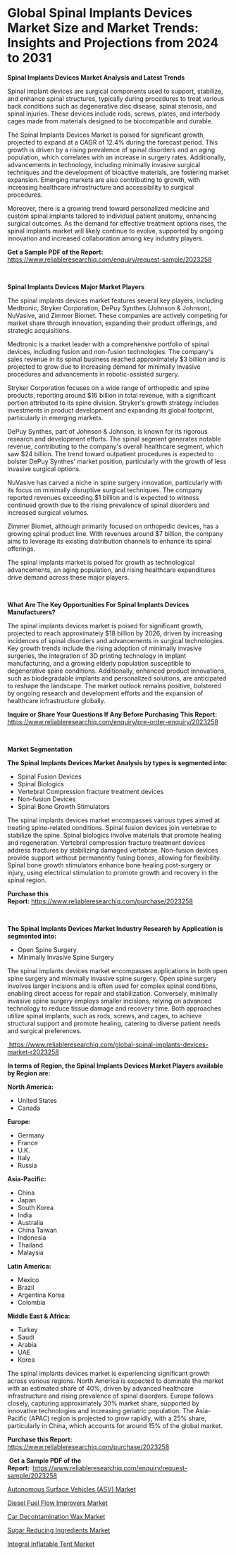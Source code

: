 <p><h1>Global Spinal Implants Devices Market Size and Market Trends: Insights and Projections from 2024 to 2031</h1></p><p><strong>Spinal Implants Devices Market Analysis and Latest Trends</strong></p>
<p><p>Spinal implant devices are surgical components used to support, stabilize, and enhance spinal structures, typically during procedures to treat various back conditions such as degenerative disc disease, spinal stenosis, and spinal injuries. These devices include rods, screws, plates, and interbody cages made from materials designed to be biocompatible and durable.</p><p>The Spinal Implants Devices Market is poised for significant growth, projected to expand at a CAGR of 12.4% during the forecast period. This growth is driven by a rising prevalence of spinal disorders and an aging population, which correlates with an increase in surgery rates. Additionally, advancements in technology, including minimally invasive surgical techniques and the development of bioactive materials, are fostering market expansion. Emerging markets are also contributing to growth, with increasing healthcare infrastructure and accessibility to surgical procedures. </p><p>Moreover, there is a growing trend toward personalized medicine and custom spinal implants tailored to individual patient anatomy, enhancing surgical outcomes. As the demand for effective treatment options rises, the spinal implants market will likely continue to evolve, supported by ongoing innovation and increased collaboration among key industry players.</p></p>
<p><strong>Get a Sample PDF of the Report:&nbsp;</strong> <a href="https://www.reliableresearchiq.com/enquiry/request-sample/2023258?utm_campaign=1755&utm_medium=2&utm_source=Github&utm_content=ia&utm_term=30102024&utm_id=spinal-implants-devices">https://www.reliableresearchiq.com/enquiry/request-sample/2023258</a></p>
<p>&nbsp;</p>
<p><strong>Spinal Implants Devices Major Market Players</strong></p>
<p><p>The spinal implants devices market features several key players, including Medtronic, Stryker Corporation, DePuy Synthes (Johnson & Johnson), NuVasive, and Zimmer Biomet. These companies are actively competing for market share through innovation, expanding their product offerings, and strategic acquisitions.</p><p>Medtronic is a market leader with a comprehensive portfolio of spinal devices, including fusion and non-fusion technologies. The company's sales revenue in its spinal business reached approximately $3 billion and is projected to grow due to increasing demand for minimally invasive procedures and advancements in robotic-assisted surgery.</p><p>Stryker Corporation focuses on a wide range of orthopedic and spine products, reporting around $16 billion in total revenue, with a significant portion attributed to its spine division. Stryker's growth strategy includes investments in product development and expanding its global footprint, particularly in emerging markets.</p><p>DePuy Synthes, part of Johnson & Johnson, is known for its rigorous research and development efforts. The spinal segment generates notable revenue, contributing to the company's overall healthcare segment, which saw $24 billion. The trend toward outpatient procedures is expected to bolster DePuy Synthes' market position, particularly with the growth of less invasive surgical options.</p><p>NuVasive has carved a niche in spine surgery innovation, particularly with its focus on minimally disruptive surgical techniques. The company reported revenues exceeding $1 billion and is expected to witness continued growth due to the rising prevalence of spinal disorders and increased surgical volumes.</p><p>Zimmer Biomet, although primarily focused on orthopedic devices, has a growing spinal product line. With revenues around $7 billion, the company aims to leverage its existing distribution channels to enhance its spinal offerings.</p><p>The spinal implants market is poised for growth as technological advancements, an aging population, and rising healthcare expenditures drive demand across these major players.</p></p>
<p>&nbsp;</p>
<p><strong>What Are The Key Opportunities For Spinal Implants Devices Manufacturers?</strong></p>
<p><p>The spinal implants devices market is poised for significant growth, projected to reach approximately $18 billion by 2026, driven by increasing incidences of spinal disorders and advancements in surgical technologies. Key growth trends include the rising adoption of minimally invasive surgeries, the integration of 3D printing technology in implant manufacturing, and a growing elderly population susceptible to degenerative spine conditions. Additionally, enhanced product innovations, such as biodegradable implants and personalized solutions, are anticipated to reshape the landscape. The market outlook remains positive, bolstered by ongoing research and development efforts and the expansion of healthcare infrastructure globally.</p></p>
<p><strong>Inquire or Share Your Questions If Any Before Purchasing This Report:</strong> <a href="https://www.reliableresearchiq.com/enquiry/pre-order-enquiry/2023258?utm_campaign=1755&utm_medium=2&utm_source=Github&utm_content=ia&utm_term=30102024&utm_id=spinal-implants-devices">https://www.reliableresearchiq.com/enquiry/pre-order-enquiry/2023258</a></p>
<p>&nbsp;</p>
<p><strong>Market Segmentation</strong></p>
<p><strong>The Spinal Implants Devices Market Analysis by types is segmented into:</strong></p>
<p><ul><li>Spinal Fusion Devices</li><li>Spinal Biologics</li><li>Vertebral Compression fracture treatment devices</li><li>Non-fusion Devices</li><li>Spinal Bone Growth Stimulators</li></ul></p>
<p><p>The spinal implants devices market encompasses various types aimed at treating spine-related conditions. Spinal fusion devices join vertebrae to stabilize the spine. Spinal biologics involve materials that promote healing and regeneration. Vertebral compression fracture treatment devices address fractures by stabilizing damaged vertebrae. Non-fusion devices provide support without permanently fusing bones, allowing for flexibility. Spinal bone growth stimulators enhance bone healing post-surgery or injury, using electrical stimulation to promote growth and recovery in the spinal region.</p></p>
<p><strong>Purchase this Report:&nbsp;</strong><a href="https://www.reliableresearchiq.com/purchase/2023258?utm_campaign=1755&utm_medium=2&utm_source=Github&utm_content=ia&utm_term=30102024&utm_id=spinal-implants-devices">https://www.reliableresearchiq.com/purchase/2023258</a></p>
<p>&nbsp;</p>
<p><strong>The Spinal Implants Devices Market Industry Research by Application is segmented into:</strong></p>
<p><ul><li>Open Spine Surgery</li><li>Minimally Invasive Spine Surgery</li></ul></p>
<p><p>The spinal implants devices market encompasses applications in both open spine surgery and minimally invasive spine surgery. Open spine surgery involves larger incisions and is often used for complex spinal conditions, enabling direct access for repair and stabilization. Conversely, minimally invasive spine surgery employs smaller incisions, relying on advanced technology to reduce tissue damage and recovery time. Both approaches utilize spinal implants, such as rods, screws, and cages, to achieve structural support and promote healing, catering to diverse patient needs and surgical preferences.</p></p>
<p><a href="https://www.reliableresearchiq.com/global-spinal-implants-devices-market-r2023258?utm_campaign=1755&utm_medium=2&utm_source=Github&utm_content=ia&utm_term=30102024&utm_id=spinal-implants-devices">&nbsp;https://www.reliableresearchiq.com/global-spinal-implants-devices-market-r2023258</a></p>
<p><strong>In terms of Region, the Spinal Implants Devices Market Players available by Region are:</strong></p>
<p>
    <p> <strong> North America: </strong>
        <ul>
            <li>United States</li>
            <li>Canada</li>
        </ul>
        </p> 
    <p> <strong> Europe: </strong>
        <ul>
            <li>Germany</li>
            <li>France</li>
            <li>U.K.</li>
            <li>Italy</li>
            <li>Russia</li>
        </ul>
        </p> 
    <p> <strong> Asia-Pacific: </strong>
        <ul>
            <li>China</li>
            <li>Japan</li>
            <li>South Korea</li>
            <li>India</li>
            <li>Australia</li>
            <li>China Taiwan</li>
            <li>Indonesia</li>
            <li>Thailand</li>
            <li>Malaysia</li>
        </ul>
        </p> 
    <p> <strong> Latin America: </strong>
        <ul>
            <li>Mexico</li>
            <li>Brazil</li>
            <li>Argentina Korea</li>
            <li>Colombia</li>
        </ul>
        </p> 
    <p> <strong> Middle East & Africa: </strong>
        <ul>
            <li>Turkey</li>
            <li>Saudi</li>
            <li>Arabia</li>
            <li>UAE</li>
            <li>Korea</li>
        </ul>
    </p>
    </p>
<p><p>The spinal implants devices market is experiencing significant growth across various regions. North America is expected to dominate the market with an estimated share of 40%, driven by advanced healthcare infrastructure and rising prevalence of spinal disorders. Europe follows closely, capturing approximately 30% market share, supported by innovative technologies and increasing geriatric population. The Asia-Pacific (APAC) region is projected to grow rapidly, with a 25% share, particularly in China, which accounts for around 15% of the global market.</p></p>
<p><strong>Purchase this Report: </strong><a href="https://www.reliableresearchiq.com/purchase/2023258?utm_campaign=1755&utm_medium=2&utm_source=Github&utm_content=ia&utm_term=30102024&utm_id=spinal-implants-devices">https://www.reliableresearchiq.com/purchase/2023258</a></p>
<p>&nbsp;<strong>Get a Sample PDF of the Report:&nbsp;&nbsp;</strong><a href="https://www.reliableresearchiq.com/enquiry/request-sample/2023258?utm_campaign=1755&utm_medium=2&utm_source=Github&utm_content=ia&utm_term=30102024&utm_id=spinal-implants-devices">https://www.reliableresearchiq.com/enquiry/request-sample/2023258</a></p>
<p><strong></strong></p>
<p><p><a href="https://www.linkedin.com/pulse/global-perspectives-autonomous-surface-vehicles-asv-market-u13gf?utm_campaign=1755&utm_medium=2&utm_source=Github&utm_content=ia&utm_term=30102024&utm_id=spinal-implants-devices">Autonomous Surface Vehicles (ASV) Market</a></p><p><a href="https://www.linkedin.com/pulse/investment-opportunities-diesel-fuel-flow-improvers-sector-risk-4ytbc?utm_campaign=1755&utm_medium=2&utm_source=Github&utm_content=ia&utm_term=30102024&utm_id=spinal-implants-devices">Diesel Fuel Flow Improvers Market</a></p><p><a href="https://www.linkedin.com/pulse/unveiling-market-trends-global-car-decontamination-wax-growth-rebuc?utm_campaign=1755&utm_medium=2&utm_source=Github&utm_content=ia&utm_term=30102024&utm_id=spinal-implants-devices">Car Decontamination Wax Market</a></p><p><a href="https://www.linkedin.com/pulse/sugar-reducing-ingredients-market-regional-outlook-competition-1mkue?utm_campaign=1755&utm_medium=2&utm_source=Github&utm_content=ia&utm_term=30102024&utm_id=spinal-implants-devices">Sugar Reducing Ingredients Market</a></p><p><a href="https://www.linkedin.com/pulse/unlocking-growth-potential-strategic-analysis-integral-inflatable-qkmyc?utm_campaign=1755&utm_medium=2&utm_source=Github&utm_content=ia&utm_term=30102024&utm_id=spinal-implants-devices">Integral Inflatable Tent Market</a></p></p>